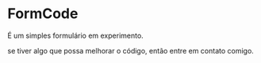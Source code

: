 # FormCode
É um simples formulário em experimento.

se tiver algo que possa melhorar o código, então entre em contato comigo.
